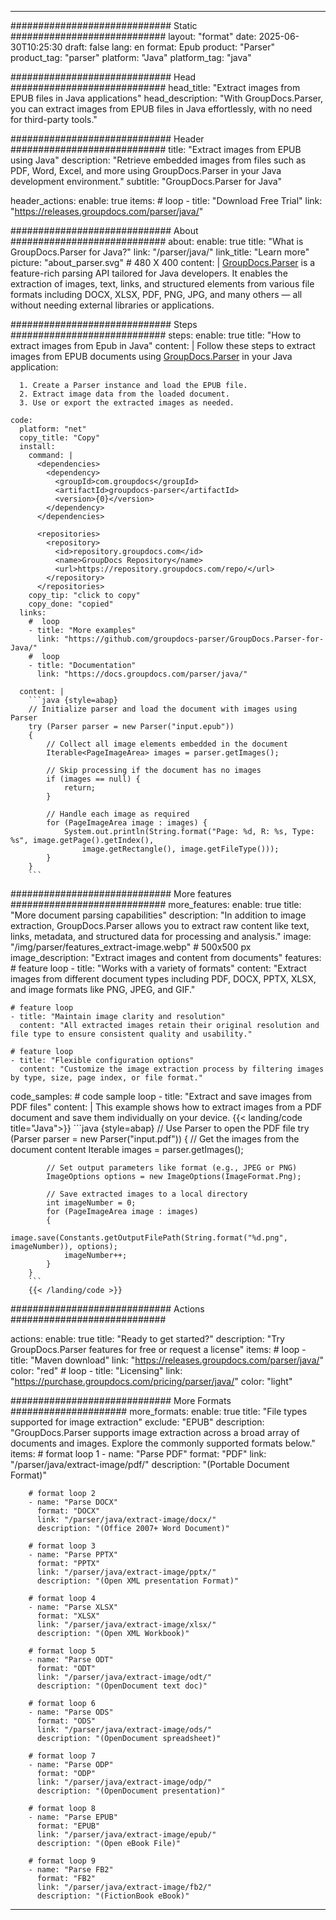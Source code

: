 


---
############################# Static ############################
layout: "format"
date:  2025-06-30T10:25:30
draft: false
lang: en
format: Epub
product: "Parser"
product_tag: "parser"
platform: "Java"
platform_tag: "java"

############################# Head ############################
head_title: "Extract images from EPUB files in Java applications"
head_description: "With GroupDocs.Parser, you can extract images from EPUB files in Java effortlessly, with no need for third-party tools."

############################# Header ############################
title: "Extract images from EPUB using Java" 
description: "Retrieve embedded images from files such as PDF, Word, Excel, and more using GroupDocs.Parser in your Java development environment."
subtitle: "GroupDocs.Parser for Java" 

header_actions:
  enable: true
  items:
    #  loop
    - title: "Download Free Trial"
      link: "https://releases.groupdocs.com/parser/java/"
      
############################# About ############################
about:
    enable: true
    title: "What is GroupDocs.Parser for Java?"
    link: "/parser/java/"
    link_title: "Learn more"
    picture: "about_parser.svg" # 480 X 400
    content: |
       [GroupDocs.Parser](/parser/java/) is a feature-rich parsing API tailored for Java developers. It enables the extraction of images, text, links, and structured elements from various file formats including DOCX, XLSX, PDF, PNG, JPG, and many others — all without needing external libraries or applications.

############################# Steps ############################
steps:
    enable: true
    title: "How to extract images from Epub in Java"
    content: |
      Follow these steps to extract images from EPUB documents using [GroupDocs.Parser](/parser/java/) in your Java application:
      
      1. Create a Parser instance and load the EPUB file.
      2. Extract image data from the loaded document.
      3. Use or export the extracted images as needed.
   
    code:
      platform: "net"
      copy_title: "Copy"
      install:
        command: |
          <dependencies>
            <dependency>
              <groupId>com.groupdocs</groupId>
              <artifactId>groupdocs-parser</artifactId>
              <version>{0}</version>
            </dependency>
          </dependencies>

          <repositories>
            <repository>
              <id>repository.groupdocs.com</id>
              <name>GroupDocs Repository</name>
              <url>https://repository.groupdocs.com/repo/</url>
            </repository>
          </repositories>
        copy_tip: "click to copy"
        copy_done: "copied"
      links:
        #  loop
        - title: "More examples"
          link: "https://github.com/groupdocs-parser/GroupDocs.Parser-for-Java/"
        #  loop
        - title: "Documentation"
          link: "https://docs.groupdocs.com/parser/java/"
          
      content: |
        ```java {style=abap}
        // Initialize parser and load the document with images using Parser
        try (Parser parser = new Parser("input.epub"))
        {
            // Collect all image elements embedded in the document
            Iterable<PageImageArea> images = parser.getImages();

            // Skip processing if the document has no images
            if (images == null) {
                return;
            }

            // Handle each image as required
            for (PageImageArea image : images) {
                System.out.println(String.format("Page: %d, R: %s, Type: %s", image.getPage().getIndex(), 
                    image.getRectangle(), image.getFileType()));
            }
        }
        ```            

############################# More features ############################
more_features:
  enable: true
  title: "More document parsing capabilities"
  description: "In addition to image extraction, GroupDocs.Parser allows you to extract raw content like text, links, metadata, and structured data for processing and analysis."
  image: "/img/parser/features_extract-image.webp" # 500x500 px
  image_description: "Extract images and content from documents"
  features:
    # feature loop
    - title: "Works with a variety of formats"
      content: "Extract images from different document types including PDF, DOCX, PPTX, XLSX, and image formats like PNG, JPEG, and GIF."

    # feature loop
    - title: "Maintain image clarity and resolution"
      content: "All extracted images retain their original resolution and file type to ensure consistent quality and usability."

    # feature loop
    - title: "Flexible configuration options"
      content: "Customize the image extraction process by filtering images by type, size, page index, or file format."
      
  code_samples:
    # code sample loop
    - title: "Extract and save images from PDF files"
      content: |
        This example shows how to extract images from a PDF document and save them individually on your device.
        {{< landing/code title="Java">}}
        ```java {style=abap}
        //  Use Parser to open the PDF file
        try (Parser parser = new Parser("input.pdf"))
        {
            // Get the images from the document content
            Iterable<PageImageArea> images = parser.getImages();

            // Set output parameters like format (e.g., JPEG or PNG)
            ImageOptions options = new ImageOptions(ImageFormat.Png);

            // Save extracted images to a local directory
            int imageNumber = 0;
            for (PageImageArea image : images)
            {
                image.save(Constants.getOutputFilePath(String.format("%d.png", imageNumber)), options);
                imageNumber++;
            }
        }
        ```
        {{< /landing/code >}}


############################# Actions ############################

actions:
  enable: true
  title: "Ready to get started?"
  description: "Try GroupDocs.Parser features for free or request a license"
  items:
    #  loop
    - title: "Maven download"
      link: "https://releases.groupdocs.com/parser/java/"
      color: "red"
        #  loop
    - title: "Licensing"
      link: "https://purchase.groupdocs.com/pricing/parser/java/"
      color: "light"


############################# More Formats #####################
more_formats:
    enable: true
    title: "File types supported for image extraction"
    exclude: "EPUB"
    description: "GroupDocs.Parser supports image extraction across a broad array of documents and images. Explore the commonly supported formats below."
    items: 
        # format loop 1
        - name: "Parse PDF"
          format: "PDF"
          link: "/parser/java/extract-image/pdf/"
          description: "(Portable Document Format)"
          
        # format loop 2
        - name: "Parse DOCX"
          format: "DOCX"
          link: "/parser/java/extract-image/docx/"
          description: "(Office 2007+ Word Document)"
          
        # format loop 3
        - name: "Parse PPTX"
          format: "PPTX"
          link: "/parser/java/extract-image/pptx/"
          description: "(Open XML presentation Format)"
          
        # format loop 4
        - name: "Parse XLSX"
          format: "XLSX"
          link: "/parser/java/extract-image/xlsx/"
          description: "(Open XML Workbook)"
          
        # format loop 5
        - name: "Parse ODT"
          format: "ODT"
          link: "/parser/java/extract-image/odt/"
          description: "(OpenDocument text doc)"
          
        # format loop 6
        - name: "Parse ODS"
          format: "ODS"
          link: "/parser/java/extract-image/ods/"
          description: "(OpenDocument spreadsheet)"
          
        # format loop 7
        - name: "Parse ODP"
          format: "ODP"
          link: "/parser/java/extract-image/odp/"
          description: "(OpenDocument presentation)"
          
        # format loop 8
        - name: "Parse EPUB"
          format: "EPUB"
          link: "/parser/java/extract-image/epub/"
          description: "(Open eBook File)"
          
        # format loop 9
        - name: "Parse FB2"
          format: "FB2"
          link: "/parser/java/extract-image/fb2/"
          description: "(FictionBook eBook)"
         
          

---
